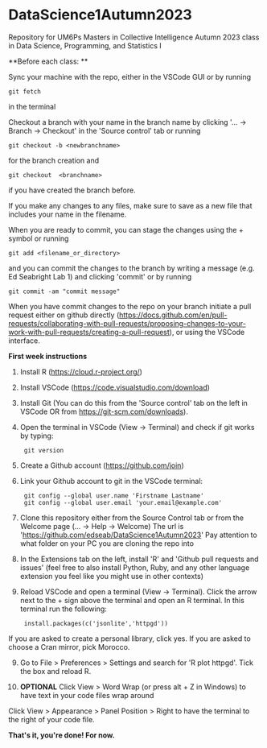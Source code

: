 # DataScience1Autumn2023
Repository for UM6Ps Masters in Collective Intelligence Autumn 2023 class in Data Science, Programming, and Statistics I

**Before each class: **

Sync your machine with the repo, either in the VSCode GUI or by running

    git fetch
    
in the terminal

Checkout a branch with your name in the branch name by clicking '... -> Branch -> Checkout' in the 'Source control' tab or running

    git checkout -b <newbranchname>
    
for the branch creation and

    git checkout  <branchname>
    
if you have created the branch before.

If you make any changes to any files, make sure to save as a new file that includes your name in the filename.

When you are ready to commit, you can stage the changes using the + symbol or running

    git add <filename_or_directory>

and you can commit the changes to the branch by writing a message (e.g. Ed Seabright Lab 1) and clicking 'commit' or by running

    git commit -am "commit message"


When you have commit changes to the repo on your branch initiate a pull request either on github directly (https://docs.github.com/en/pull-requests/collaborating-with-pull-requests/proposing-changes-to-your-work-with-pull-requests/creating-a-pull-request), or using the VSCode interface.



**First week instructions** 

1. Install R (https://cloud.r-project.org/)
2. Install VSCode (https://code.visualstudio.com/download)
3. Install Git (You can do this from the 'Source control' tab on the left in VSCode OR from https://git-scm.com/downloads).
4. Open the terminal in VSCode (View -> Terminal) and check if git works by typing:

        git version

4. Create a Github account (https://github.com/join)
5. Link your Github account to git in the VSCode terminal:

        git config --global user.name 'Firstname Lastname'
        git config --global user.email 'your.email@example.com'

6. Clone this repository either from the Source Control tab or from the Welcome page (...  -> Help -> Welcome)
   The url is 'https://github.com/edseab/DataScience1Autumn2023'
   Pay attention to what folder on your PC you are cloning the repo into

7. In the Extensions tab on the left, install 'R' and 'Github pull requests and issues'
   (feel free to also install Python, Ruby, and any other language extension you feel like you might use in other contexts)

8. Reload VSCode and open a terminal (View -> Terminal). Click the arrow next to the + sign above the terminal and open an R terminal. In this terminal run the following:

        install.packages(c('jsonlite','httpgd'))

If you are asked to create a personal library, click yes. If you are asked to choose a Cran mirror, pick Morocco.

9. Go to File > Preferences > Settings and search for 'R plot httpgd'. Tick the box and reload R.

10. **OPTIONAL** 
Click View > Word Wrap (or press alt + Z in Windows) to have text in your code files wrap around

Click View > Appearance > Panel Position > Right to have the terminal to the right of your code file.

    
**That's it, you're done! For now.**
